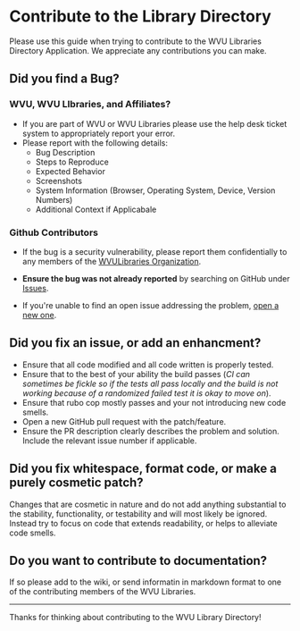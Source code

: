 # Contribute to the Library Directory 

Please use this guide when trying to contribute to the WVU Libraries Directory Application. We appreciate any contributions you can make.  

## Did you find a Bug? 

### WVU, WVU LIbraries, and Affiliates?

* If you are part of WVU or WVU Libraries please use the help desk ticket system to appropriately report your error.
* Please report with the following details:
  - Bug Description
  - Steps to Reproduce
  - Expected Behavior
  - Screenshots
  - System Information (Browser, Operating System, Device, Version Numbers)
  - Additional Context if Applicabale

### Github Contributors

* If the bug is a security vulnerability, please report them confidentially to any members of the [WVULibraries Organization](https://github.com/orgs/wvulibraries/people).  
* **Ensure the bug was not already reported** by searching on GitHub under [Issues](https://github.com/wvulibraries/databases/issues).

* If you're unable to find an open issue addressing the problem, [open a new one](https://github.com/wvulibraries/databases/issues/new?template=bug_report.md).

## Did you fix an issue, or add an enhancment? 

* Ensure that all code modified and all code written is properly tested.  
* Ensure that to the best of your ability the build passes (_CI can sometimes be fickle so if the tests all pass locally and the build is not working because of a randomized failed test it is okay to move on_).  
* Ensure that rubo cop mostly passes and your not introducing new code smells.  
* Open a new GitHub pull request with the patch/feature.
* Ensure the PR description clearly describes the problem and solution. Include the relevant issue number if applicable.

## Did you fix whitespace, format code, or make a purely cosmetic patch?

Changes that are cosmetic in nature and do not add anything substantial to the stability, functionality, or testability and will most likely be ignored.  Instead try to focus on code that extends readability, or helps to alleviate code smells.  

## Do you want to contribute to documentation? 

If so please add to the wiki, or send informatin in markdown format to one of the contributing members of the WVU Libraries.  

---
Thanks for thinking about contributing to the WVU Library Directory!  